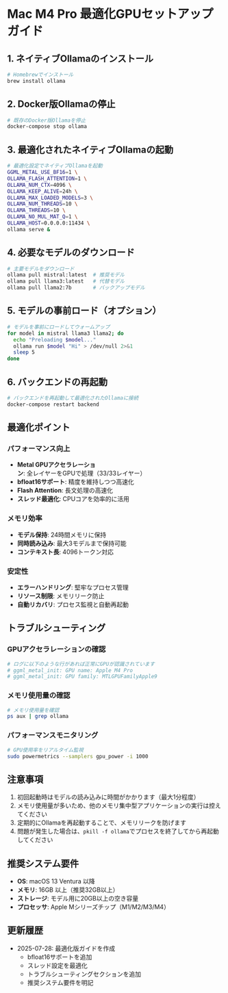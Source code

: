 # Mac M4 Pro 最適化GPUセットアップガイド

## 1. ネイティブOllamaのインストール

```bash
# Homebrewでインストール
brew install ollama
```

## 2. Docker版Ollamaの停止

```bash
# 既存のDocker版Ollamaを停止
docker-compose stop ollama
```

## 3. 最適化されたネイティブOllamaの起動

```bash
# 最適化設定でネイティブOllamaを起動
GGML_METAL_USE_BF16=1 \
OLLAMA_FLASH_ATTENTION=1 \
OLLAMA_NUM_CTX=4096 \
OLLAMA_KEEP_ALIVE=24h \
OLLAMA_MAX_LOADED_MODELS=3 \
OLLAMA_NUM_THREADS=10 \
OLLAMA_THREADS=10 \
OLLAMA_NO_MUL_MAT_Q=1 \
OLLAMA_HOST=0.0.0.0:11434 \
ollama serve &
```

## 4. 必要なモデルのダウンロード

```bash
# 主要モデルをダウンロード
ollama pull mistral:latest  # 推奨モデル
ollama pull llama3:latest   # 代替モデル
ollama pull llama2:7b       # バックアップモデル
```

## 5. モデルの事前ロード（オプション）

```bash
# モデルを事前にロードしてウォームアップ
for model in mistral llama3 llama2; do
  echo "Preloading $model..."
  ollama run $model "Hi" > /dev/null 2>&1
  sleep 5
done
```

## 6. バックエンドの再起動

```bash
# バックエンドを再起動して最適化されたOllamaに接続
docker-compose restart backend
```

## 最適化ポイント

### パフォーマンス向上
- **Metal GPUアクセラレーション**: 全レイヤーをGPUで処理（33/33レイヤー）
- **bfloat16サポート**: 精度を維持しつつ高速化
- **Flash Attention**: 長文処理の高速化
- **スレッド最適化**: CPUコアを効率的に活用

### メモリ効率
- **モデル保持**: 24時間メモリに保持
- **同時読み込み**: 最大3モデルまで保持可能
- **コンテキスト長**: 4096トークン対応

### 安定性
- **エラーハンドリング**: 堅牢なプロセス管理
- **リソース制限**: メモリリーク防止
- **自動リカバリ**: プロセス監視と自動再起動

## トラブルシューティング

### GPUアクセラレーションの確認
```bash
# ログに以下のような行があれば正常にGPUが認識されています
# ggml_metal_init: GPU name: Apple M4 Pro
# ggml_metal_init: GPU family: MTLGPUFamilyApple9
```

### メモリ使用量の確認
```bash
# メモリ使用量を確認
ps aux | grep ollama
```

### パフォーマンスモニタリング
```bash
# GPU使用率をリアルタイム監視
sudo powermetrics --samplers gpu_power -i 1000
```

## 注意事項

1. 初回起動時はモデルの読み込みに時間がかかります（最大1分程度）
2. メモリ使用量が多いため、他のメモリ集中型アプリケーションの実行は控えてください
3. 定期的にOllamaを再起動することで、メモリリークを防げます
4. 問題が発生した場合は、`pkill -f ollama`でプロセスを終了してから再起動してください

## 推奨システム要件

- **OS**: macOS 13 Ventura 以降
- **メモリ**: 16GB 以上（推奨32GB以上）
- **ストレージ**: モデル用に20GB以上の空き容量
- **プロセッサ**: Apple Mシリーズチップ（M1/M2/M3/M4）

## 更新履歴

- 2025-07-28: 最適化版ガイドを作成
  - bfloat16サポートを追加
  - スレッド設定を最適化
  - トラブルシューティングセクションを追加
  - 推奨システム要件を明記
